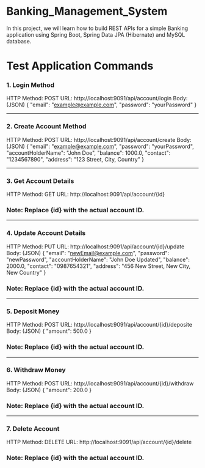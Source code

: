 # Banking_Management_System
In this project, we will learn how to build REST APIs for a simple Banking application using Spring Boot, Spring Data JPA (Hibernate) and MySQL database. 

#  Test Application Commands

### 1. Login Method
HTTP Method: POST 
URL: http://localhost:9091/api/account/login
Body: (JSON) 
    {
    "email": "example@example.com",
    "password": "yourPassword"
    }
_______________________________________________________________

### 2. Create Account Method
HTTP Method: POST
URL: http://localhost:9091/api/account/create
Body: (JSON)
  {
    "email": "example@example.com",
    "password": "yourPassword",
    "accountHolderName": "John Doe",
    "balance": 1000.0,
    "contact": "1234567890",
    "address": "123 Street, City, Country"
  }
_______________________________________________________________

### 3. Get Account Details
HTTP Method: GET
URL: http://localhost:9091/api/account/{id}
### Note: Replace {id} with the actual account ID.

_______________________________________________________________

### 4. Update Account Details
HTTP Method: PUT
URL: http://localhost:9091/api/account/{id}/update
Body: (JSON)
  {
    "email": "newEmail@example.com",
    "password": "newPassword",
    "accountHolderName": "John Doe Updated",
    "balance": 2000.0,
    "contact": "0987654321",
    "address": "456 New Street, New City, New Country"
  }
### Note: Replace {id} with the actual account ID.
_______________________________________________________________

### 5. Deposit Money
HTTP Method: POST
URL: http://localhost:9091/api/account/{id}/deposite
Body: (JSON)
  {
    "amount": 500.0
  }
### Note: Replace {id} with the actual account ID.
_______________________________________________________________

### 6. Withdraw Money
HTTP Method: POST
URL: http://localhost:9091/api/account/{id}/withdraw
Body: (JSON)
  {
    "amount": 200.0
  }
### Note: Replace {id} with the actual account ID.
_______________________________________________________________

### 7. Delete Account
HTTP Method: DELETE
URL: http://localhost:9091/api/account/{id}/delete
### Note: Replace {id} with the actual account ID.







   
